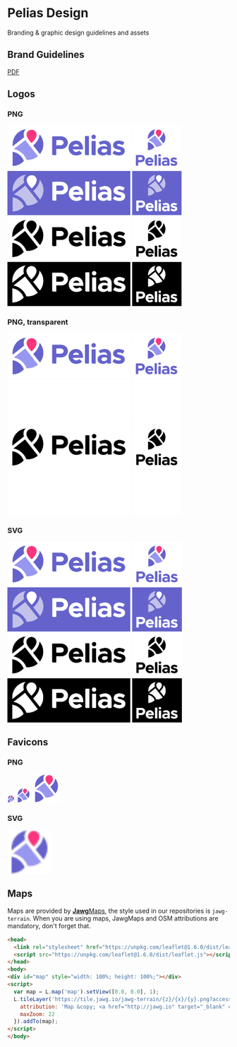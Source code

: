 # Pelias Design

Branding &amp; graphic design guidelines and assets

## Brand Guidelines

[PDF](./Pelias_Brand_Guideliness_RGB.pdf)

## Logos

### PNG

<img longdesc="Horizontal primary" src="logo/pelias/Pelias%20Logo%20PNG/Pelias%20-%20Logo_horizontal_primary.png" height="100" />

<img longdesc="Vertical primary" src="logo/pelias/Pelias%20Logo%20PNG/Pelias%20-%20Logo_vertical_primary.png" height="100" />

<img longdesc="Horizontal secondary" src="logo/pelias/Pelias%20Logo%20PNG/Pelias%20-%20Logo_horizontal_secondary.png" height="100" />

<img longdesc="Vertical secondary" src="logo/pelias/Pelias%20Logo%20PNG/Pelias%20-%20Logo_vertical_secondary.png" height="100" />

<img longdesc="Horizontal black" src="logo/pelias/Pelias%20Logo%20PNG/Pelias%20-%20Logo_horizontal_black.png" height="100" />

<img longdesc="Vertical black" src="logo/pelias/Pelias%20Logo%20PNG/Pelias%20-%20Logo_vertical_black.png" height="100" />

<img longdesc="Horizontal white" src="logo/pelias/Pelias%20Logo%20PNG/Pelias%20-%20Logo_horizontal_white.png" height="100" />

<img longdesc="Vertical white" src="logo/pelias/Pelias%20Logo%20PNG/Pelias%20-%20Logo_vertical_white.png" height="100" />

### PNG, transparent

<img longdesc="Horizontal primary" src="logo/pelias/Pelias%20Logo%20PNG%20Transparent/Pelias%20-%20Logo%20-%20Transparent_horizontal_primary.png" height="100" />

<img longdesc="Vertical primary" src="logo/pelias/Pelias%20Logo%20PNG%20Transparent/Pelias%20-%20Logo%20-%20Transparent_vertical_primary.png" height="100" />

<img longdesc="Horizontal secondary" src="logo/pelias/Pelias%20Logo%20PNG%20Transparent/Pelias%20-%20Logo%20-%20Transparent_horizontal_secondary.png" height="100" />

<img longdesc="Vertical secondary" src="logo/pelias/Pelias%20Logo%20PNG%20Transparent/Pelias%20-%20Logo%20-%20Transparent_vertical_secondary.png" height="100" />

<img longdesc="Horizontal black" src="logo/pelias/Pelias%20Logo%20PNG%20Transparent/Pelias%20-%20Logo%20-%20Transparent_horizontal_black.png" height="100" />

<img longdesc="Vertical black" src="logo/pelias/Pelias%20Logo%20PNG%20Transparent/Pelias%20-%20Logo%20-%20Transparent_vertical_black.png" height="100" />

<img longdesc="Horizontal white" src="logo/pelias/Pelias%20Logo%20PNG%20Transparent/Pelias%20-%20Logo%20-%20Transparent_horizontal_white.png" height="100" />

<img longdesc="Vertical white" src="logo/pelias/Pelias%20Logo%20PNG%20Transparent/Pelias%20-%20Logo%20-%20Transparent_vertical_white.png" height="100" />

### SVG

<img longdesc="Horizontal primary" src="logo/pelias/Pelias%20Logo%20SVG/Pelias%20-%20Logo_horizontal_primary.svg" height="100" />

<img longdesc="Vertical primary" src="logo/pelias/Pelias%20Logo%20SVG/Pelias%20-%20Logo_vertical_primary.svg" height="100" />

<img longdesc="Horizontal secondary" src="logo/pelias/Pelias%20Logo%20SVG/Pelias%20-%20Logo_horizontal_secondary.svg" height="100" />

<img longdesc="Vertical secondary" src="logo/pelias/Pelias%20Logo%20SVG/Pelias%20-%20Logo_vertical_secondary.svg" height="100" />

<img longdesc="Horizontal black" src="logo/pelias/Pelias%20Logo%20SVG/Pelias%20-%20Logo_horizontal_black.svg" height="100" />

<img longdesc="Vertical black" src="logo/pelias/Pelias%20Logo%20SVG/Pelias%20-%20Logo_vertical_black.svg" height="100" />

<img longdesc="Horizontal white" src="logo/pelias/Pelias%20Logo%20SVG/Pelias%20-%20Logo_horizontal_white.svg" height="100" />

<img longdesc="Vertical white" src="logo/pelias/Pelias%20Logo%20SVG/Pelias%20-%20Logo_vertical_white.svg" height="100" />

## Favicons

### PNG

<img longdesc="" src="logo/pelias/Favicon/Favicon-PNG/Favicon_16x16.png" /> <img longdesc="" src="logo/pelias/Favicon/Favicon-PNG/Favicon_32x32.png" /> <img longdesc="" src="logo/pelias/Favicon/Favicon-PNG/Favicon_64x64.png" />

### SVG

<img longdesc="" src="logo/pelias/Favicon/Favicon-SVG/Favicon_16x16.svg" height="100" />

## Maps

Maps are provided by [**Jawg**Maps](https://jawg.io), the style used in our repositories is `jawg-terrain`.
When you are using maps, JawgMaps and OSM attributions are mandatory, don't forget that.

```html
<head>
  <link rel="stylesheet" href="https://unpkg.com/leaflet@1.6.0/dist/leaflet.css"/>
  <script src="https://unpkg.com/leaflet@1.6.0/dist/leaflet.js"></script>
</head>
<body>
<div id="map" style="width: 100%; height: 100%;"></div>
<script>
  var map = L.map('map').setView([0.0, 0.0], 1);
  L.tileLayer('https://tile.jawg.io/jawg-terrain/{z}/{x}/{y}.png?access-token=t6fAKnvaPdPCucraY88YwlKjBfUHqBMvvZBIWlcp1Z9Z5FVtA02uWo6Dc9DGB2JO', {
    attribution: 'Map &copy; <a href="http://jawg.io" target="_blank" class="jawg-attrib"><b>Jawg</b>Maps</a> | Map data &copy; <a href="https://www.openstreetmap.org/copyright" target="_blank" class="osm-attrib">OpenStreetMap contributors</a>',
    maxZoom: 22
  }).addTo(map);
</script>
</body>
```
